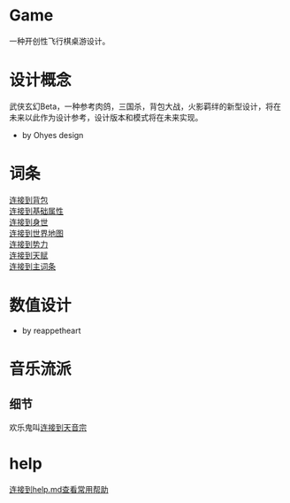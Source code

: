 # Game
一种开创性飞行棋桌游设计。

# 设计概念
武侠玄幻Beta，一种参考肉鸽，三国杀，背包大战，火影羁绊的新型设计，将在未来以此作为设计参考，设计版本和模式将在未来实现。

- by Ohyes design


# 词条
[连接到背包](./词条/背包.md)  
[连接到基础属性](./词条/基础属性.md)  
[连接到身世](./词条/身世.md)  
[连接到世界地图](./词条/世界地图.md)  
[连接到势力](./词条/势力.md)   
[连接到天赋](./词条/天赋.md)   
[连接到主词条](./词条/主词条.md)  



# 数值设计

- by reappetheart


# 音乐流派

## 细节

欢乐鬼叫[连接到天音宗](./music/music.md)


# help
[连接到help.md查看常用帮助](./help/help.md)